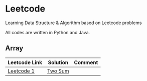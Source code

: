 # Leetcode
Learning Data Structure & Algorithm based on Leetcode problems

All codes are written in Python and Java.

## Array

| Leetcode Link  | Solution | Comment |
| ------------- | ------------- | ------  |
| [Leetcode 1](https://leetcode.com/problems/two-sum/)  |  [Two Sum](https://github.com/itsGavinLiu/Leetcode/blob/main/1-10.md#leetcode-1) | |
